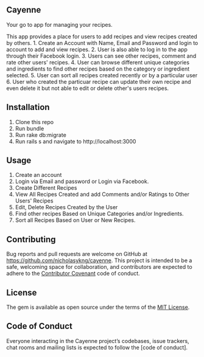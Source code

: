 ## Cayenne
Your go to app for managing your recipes.

This app provides a place for users to add recipes and view recipes created by others. 
    1. Create an Account with Name, Email and Password and login to account to add and view recipes.
    2. User is also able to log in to the app through their Facebook login.
    3. Users can see other recipes, comment and rate other users' recipes. 
    4. User can browse different unique categories and ingredients to find other recipes based on the category or ingredient selected.
    5. User can sort all recipes created recently or by a particular user
    6. User who created the particuar recipe can update their own recipe and even delete it but not able to edit or delete other's users recipes.

## Installation
1. Clone this repo
2. Run bundle
3. Run rake db:migrate
4. Run rails s and navigate to http://localhost:3000

## Usage

1. Create an account
2. Login via Email and password or Login via Facebook. 
3. Create Different Recipes
4. View All Recipes Created and add Comments and/or Ratings to Other Users' Recipes
5. Edit, Delete Recipes Created by the User
6. Find other recipes Based on Unique Categories and/or Ingredients. 
7. Sort all Recipes Based on User or New Recipes.


## Contributing

Bug reports and pull requests are welcome on GitHub at https://github.com/nicholasykng/cayenne. This project is intended to be a safe, welcoming space for collaboration, and contributors are expected to adhere to the [Contributor Covenant](http://contributor-covenant.org) code of conduct.

## License

The gem is available as open source under the terms of the [MIT License](https://opensource.org/licenses/MIT).

## Code of Conduct

Everyone interacting in the Cayenne project’s codebases, issue trackers, chat rooms and mailing lists is expected to follow the [code of conduct].
    

